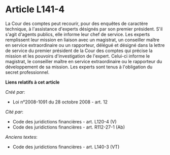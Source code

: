 # Article L141-4

La Cour des comptes peut recourir, pour des enquêtes de caractère technique, à l'assistance d'experts désignés par son
premier président. S'il s'agit d'agents publics, elle informe leur chef de service. Les experts remplissent leur mission en
liaison avec un magistrat, un conseiller maître en service extraordinaire ou un rapporteur, délégué et désigné dans la lettre
de service du premier président de la Cour des comptes qui précise la mission et les pouvoirs d'investigation de l'expert.
Celui-ci informe le magistrat, le conseiller maître en service extraordinaire ou le rapporteur du développement de sa
mission. Les experts sont tenus à l'obligation du secret professionnel.

**Liens relatifs à cet article**

_Créé par_:

  - Loi n°2008-1091 du 28 octobre 2008 - art. 12

_Cité par_:

  - Code des juridictions financières - art. L120-4 (V)
  - Code des juridictions financières - art. R112-27-1 (Ab)

_Anciens textes_:

  - Code des juridictions financières - art. L140-3 (VT)
